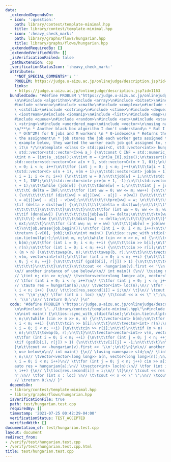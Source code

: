 ```yaml
---
data:
  _extendedDependsOn:
  - icon: ':question:'
    path: library/contest/template-minimal.hpp
    title: library/contest/template-minimal.hpp
  - icon: ':heavy_check_mark:'
    path: library/graphs/flows/hungarian.hpp
    title: library/graphs/flows/hungarian.hpp
  _extendedRequiredBy: []
  _extendedVerifiedWith: []
  _isVerificationFailed: false
  _pathExtension: cpp
  _verificationStatusIcon: ':heavy_check_mark:'
  attributes:
    '*NOT_SPECIAL_COMMENTS*': ''
    PROBLEM: https://judge.u-aizu.ac.jp/onlinejudge/description.jsp?id=1163
    links:
    - https://judge.u-aizu.ac.jp/onlinejudge/description.jsp?id=1163
  bundledCode: "#define PROBLEM \"https://judge.u-aizu.ac.jp/onlinejudge/description.jsp?id=1163\"\
    \n\n#include <algorithm>\n#include <array>\n#include <bitset>\n#include <cassert>\n\
    #include <chrono>\n#include <cmath>\n#include <complex>\n#include <cstdio>\n#include\
    \ <cstdlib>\n#include <cstring>\n#include <ctime>\n#include <deque>\n#include\
    \ <iostream>\n#include <iomanip>\n#include <list>\n#include <map>\n#include <numeric>\n\
    #include <queue>\n#include <random>\n#include <set>\n#include <stack>\n#include\
    \ <string>\n#include <unordered_map>\n#include <vector>\n\nusing namespace std;\n\
    \n/**\n * Another black box algorithm I don't understand\n * But I can use \n\
    \ * O(N^2M) for N jobs and M workers \n * 0-indexed\n * Returns the cost, and\
    \ the assignment\n * job stores the job each worker gets assigned to\n * In the\
    \ example below, they wanted the worker each job got assigned to, so I inverted\
    \ it\n */\n\ntemplate <class C> std::pair<C, std::vector<int>> hungarian(const\
    \ std::vector<std::vector<C>>& a_) {\n\tconst C INF = std::numeric_limits<C>::max();\n\
    \tint n = (int)a_.size();\n\tint m = (int)a_[0].size();\n\tassert(n <= m);\n\t\
    std::vector<std::vector<C>> a(n + 1, std::vector<C>(m + 1, 0));\n\tfor (int i\
    \ = 0; i < n; i++)\n\t\tfor (int j = 0; j < m; j++)\n\t\t\ta[i + 1][j + 1] = a_[i][j];\n\
    \tstd::vector<C> u(n + 1), v(m + 1);\n\tstd::vector<int> job(m + 1);\n\tfor (int\
    \ i = 1; i <= n; i++) {\n\t\tint w = 0;\n\t\tjob[w] = i;\n\t\tstd::vector<C> dist(m\
    \ + 1, INF);\n\t\tstd::vector<int> pre(m + 1, -1);\n\t\tstd::vector<bool> done(m\
    \ + 1);\n\t\twhile (job[w]) {\n\t\t\tdone[w] = 1;\n\t\t\tint j = job[w], nxt;\n\
    \t\t\tC delta = INF;\n\t\t\tfor (int ww = 0; ww <= m; ww++) {\n\t\t\t\tif (!done[ww])\
    \ {\n\t\t\t\t\tif (dist[ww] > a[j][ww] - u[j] - v[ww]) {\n\t\t\t\t\t\tdist[ww]\
    \ = a[j][ww] - u[j] - v[ww];\n\t\t\t\t\t\tpre[ww] = w; \n\t\t\t\t\t}\n\t\t\t\t\
    \tif (delta > dist[ww]) {\n\t\t\t\t\t\tdelta = dist[ww];\n\t\t\t\t\t\tnxt = ww;\n\
    \t\t\t\t\t}\n\t\t\t\t}\n\t\t\t}\n\t\t\tfor (int ww = 0; ww <= m; ww++) {\n\t\t\
    \t\tif (done[ww]) {\n\t\t\t\t\tu[job[ww]] += delta;\n\t\t\t\t\tv[ww] -= delta;\n\
    \t\t\t\t} else {\n\t\t\t\t\tdist[ww] -= delta;\n\t\t\t\t}\n\t\t\t}\n\t\t\tw =\
    \ nxt;\n\t\t}\n\t\tfor (int ww; w; w = ww) \n\t\t\tjob[w] = job[ww = pre[w]];\n\
    \t}\n\tjob.erase(job.begin());\n\tfor (int i = 0; i < m; i++)\n\t\tjob[i]--;\n\
    \treturn {-v[0], job};\n}\n\nint main() {\n\tios::sync_with_stdio(false);\n\t\
    cin.tie(nullptr);\n\tint m, n;\n\twhile (cin >> m >> n, m) {\n\t\tvector<int>\
    \ b(m);\n\t\tfor (int i = 0; i < m; ++i) {\n\t\t\tcin >> b[i];\n\t\t}\n\t\tvector<int>\
    \ r(n);\n\t\tfor (int i = 0; i < n; ++i) {\n\t\t\tcin >> r[i];\n\t\t}\n\t\tif\
    \ (m > n) {\n\t\t\tswap(m, n);\n\t\t\tswap(b, r);\n\t\t}\n\t\tvector<vector<int>>\
    \ v(m, vector<int>(n));\n\t\tfor (int i = 0; i < m; ++i) {\n\t\t\tfor (int j =\
    \ 0; j < n; ++j) {\n\t\t\t\tif (gcd(b[i], r[j]) > 1) {\n\t\t\t\t\tv[i][j] = -1;\n\
    \t\t\t\t}\n\t\t\t}\n\t\t}\n\t\tcout << -hungarian(v).first << '\\n';\n\t}\n}\n\
    \n// another instance of use below\n\n// int main() {\n// \tusing namespace std;\n\
    // \tint n; cin >> n;\n// \tvector<vector<long long>> a(n, vector<long long>(n));\n\
    // \tfor (int i = 0; i < n; i++)\n// \t\tfor (int j = 0; j < n; j++) cin >> a[i][j];\n\
    // \tauto res = hungarian(a);\n// \tvector<int> loc(n);\n// \tfor (int i = 0;\
    \ i < n; i++) {\n// \t\tloc[res.second[i]] = i;\n// \t}\n// \tcout << res.first\
    \ << '\\n';\n// \tfor (int x : loc) \n// \t\tcout << x << \" \";\n// \tcout <<\
    \ '\\n';\n// \treturn 0;\n// }\n"
  code: "#define PROBLEM \"https://judge.u-aizu.ac.jp/onlinejudge/description.jsp?id=1163\"\
    \n\n#include \"../library/contest/template-minimal.hpp\"\n#include \"../library/graphs/flows/hungarian.hpp\"\
    \n\nint main() {\n\tios::sync_with_stdio(false);\n\tcin.tie(nullptr);\n\tint m,\
    \ n;\n\twhile (cin >> m >> n, m) {\n\t\tvector<int> b(m);\n\t\tfor (int i = 0;\
    \ i < m; ++i) {\n\t\t\tcin >> b[i];\n\t\t}\n\t\tvector<int> r(n);\n\t\tfor (int\
    \ i = 0; i < n; ++i) {\n\t\t\tcin >> r[i];\n\t\t}\n\t\tif (m > n) {\n\t\t\tswap(m,\
    \ n);\n\t\t\tswap(b, r);\n\t\t}\n\t\tvector<vector<int>> v(m, vector<int>(n));\n\
    \t\tfor (int i = 0; i < m; ++i) {\n\t\t\tfor (int j = 0; j < n; ++j) {\n\t\t\t\
    \tif (gcd(b[i], r[j]) > 1) {\n\t\t\t\t\tv[i][j] = -1;\n\t\t\t\t}\n\t\t\t}\n\t\t\
    }\n\t\tcout << -hungarian(v).first << '\\n';\n\t}\n}\n\n// another instance of\
    \ use below\n\n// int main() {\n// \tusing namespace std;\n// \tint n; cin >>\
    \ n;\n// \tvector<vector<long long>> a(n, vector<long long>(n));\n// \tfor (int\
    \ i = 0; i < n; i++)\n// \t\tfor (int j = 0; j < n; j++) cin >> a[i][j];\n// \t\
    auto res = hungarian(a);\n// \tvector<int> loc(n);\n// \tfor (int i = 0; i < n;\
    \ i++) {\n// \t\tloc[res.second[i]] = i;\n// \t}\n// \tcout << res.first << '\\\
    n';\n// \tfor (int x : loc) \n// \t\tcout << x << \" \";\n// \tcout << '\\n';\n\
    // \treturn 0;\n// }"
  dependsOn:
  - library/contest/template-minimal.hpp
  - library/graphs/flows/hungarian.hpp
  isVerificationFile: true
  path: test/hungarian.test.cpp
  requiredBy: []
  timestamp: '2021-07-25 00:42:29-04:00'
  verificationStatus: TEST_ACCEPTED
  verifiedWith: []
documentation_of: test/hungarian.test.cpp
layout: document
redirect_from:
- /verify/test/hungarian.test.cpp
- /verify/test/hungarian.test.cpp.html
title: test/hungarian.test.cpp
---
```

